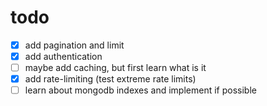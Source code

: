 # todo

- [x] add pagination and limit
- [x] add authentication
- [ ] maybe add caching, but first learn what is it
- [x] add rate-limiting (test extreme rate limits)
- [ ] learn about mongodb indexes and implement if possible
